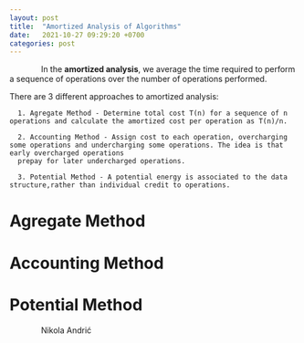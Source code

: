 ```yaml
---
layout: post
title:  "Amortized Analysis of Algorithms"
date:   2021-10-27 09:29:20 +0700
categories: post
---
```


&nbsp;&nbsp;&nbsp;&nbsp;&nbsp;&nbsp;&nbsp;&nbsp;&nbsp;&nbsp;&nbsp;&nbsp;&nbsp;
In the **amortized analysis**, we average the time required to perform a sequence of operations over the number of operations performed.

There are 3 different approaches to amortized analysis:

      1. Agregate Method - Determine total cost T(n) for a sequence of n operations and calculate the amortized cost per operation as T(n)/n.
      
      2. Accounting Method - Assign cost to each operation, overcharging some operations and undercharging some operations. The idea is that early overcharged operations 
      prepay for later undercharged operations. 
      
      3. Potential Method - A potential energy is associated to the data structure,rather than individual credit to operations. 
      
# Agregate Method

# Accounting Method

# Potential Method


&nbsp;&nbsp;&nbsp;&nbsp;&nbsp;&nbsp;&nbsp;&nbsp;&nbsp;&nbsp;&nbsp;&nbsp;&nbsp;
 Nikola Andrić
